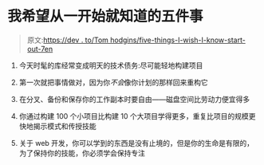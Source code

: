 # 我希望从一开始就知道的五件事

> 原文:[https://dev . to/Tom hodgins/five-things-I-wish-I-know-start-out-7en](https://dev.to/tomhodgins/five-things-i-wish-i-knew-starting-out-7en)

1.  今天时髦的库经常变成明天的技术债务:尽可能轻地构建项目

2.  第一次就把事情做对，因为你*不会*像你计划的那样回来重构它

3.  在分叉、备份和保存你的工作副本时要自由——磁盘空间比劳动力便宜得多

4.  你通过构建 100 个小项目比构建 10 个大项目学得更多，重复比项目的规模更快地揭示模式和传授技能

5.  关于 web 开发，你可以学到的东西是没有止境的，但是你的生命是有限的，为了保持你的技能，你必须学会保持专注